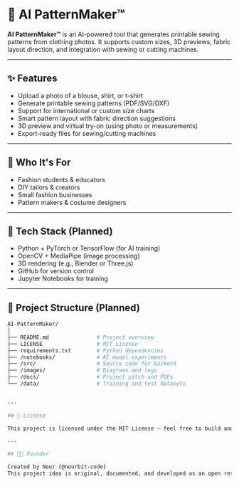# 🧵 AI PatternMaker™

**AI PatternMaker™** is an AI-powered tool that generates printable sewing patterns from clothing photos. It supports custom sizes, 3D previews, fabric layout direction, and integration with sewing or cutting machines.

---

## ✨ Features

- Upload a photo of a blouse, shirt, or t-shirt  
- Generate printable sewing patterns (PDF/SVG/DXF)  
- Support for international or custom size charts  
- Smart pattern layout with fabric direction suggestions  
- 3D preview and virtual try-on (using photo or measurements)  
- Export-ready files for sewing/cutting machines  

---

## 🎯 Who It's For

- Fashion students & educators  
- DIY tailors & creators  
- Small fashion businesses  
- Pattern makers & costume designers  

---

## 🧠 Tech Stack (Planned)

- Python + PyTorch or TensorFlow (for AI training)  
- OpenCV + MediaPipe (image processing)  
- 3D rendering (e.g., Blender or Three.js)  
- GitHub for version control  
- Jupyter Notebooks for training  

---

## 📁 Project Structure (Planned)

```bash
AI-PatternMaker/
│
├── README.md               # Project overview
├── LICENSE                 # MIT License
├── requirements.txt        # Python dependencies
├── /notebooks/             # AI model experiments
├── /src/                   # Source code for backend
├── /images/                # Diagrams and logo
├── /docs/                  # Project pitch and PDFs
└── /data/                  # Training and test datasets


---

## 📝 License

This project is licensed under the MIT License — feel free to build and learn with it.

---

## 👩‍💻 Founder

Created by Nour (@nourbit-code)  
This project idea is original, documented, and developed as an open rese

